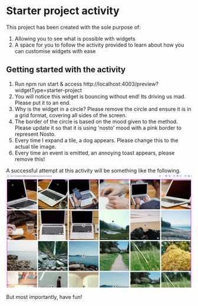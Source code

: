 # Starter project activity

This project has been created with the sole purpose of:

1) Allowing you to see what is possible with widgets
2) A space for you to follow the activity provided to learn about how you can customise widgets with ease

## Getting started with the activity

1) Run npm run start & access http://localhost:4003/preview?widgetType=starter-project
2) You will notice this widget is bouncing without end! Its driving us mad. Please put it to an end.
3) Why is the widget in a circle? Please remove the circle and ensure it is in a grid format, covering all sides of the screen.
4) The border of the circle is based on the mood given to the method. Please update it so that it is using 'nosto' mood with a pink border to represent Nosto.
5) Every time I expand a tile, a dog appears. Please change this to the actual tile image.
6) Every time an event is emitted, an annoying toast appears, please remove this!

A successful attempt at this activity will be something like the following.
![alt text](image.png)

But most importantly, have fun!